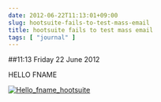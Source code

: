 ```yaml
---
date: 2012-06-22T11:13:01+09:00
slug: hootsuite-fails-to-test-mass-email
title: hootsuite fails to test mass email
tags: [ "journal" ]
---
```


##11:13 Friday 22 June 2012

HELLO FNAME

 

[![Hello_fname_hootsuite](http://getfile1.posterous.com/getfile/files.posterous.com/temp-2012-06-21/AdiJJhxfwjqsnwJFJcgpobbrFgqhhrEFiAlvByxDDIypooDziDqeckICbpJs/hello_fname_hootsuite.png.scaled500.png)](http://getfile5.posterous.com/getfile/files.posterous.com/temp-2012-06-21/AdiJJhxfwjqsnwJFJcgpobbrFgqhhrEFiAlvByxDDIypooDziDqeckICbpJs/hello_fname_hootsuite.png.scaled1000.png)

 
